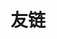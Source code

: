 ---
title: "友链"
links:
  - title: 抖音
    description: 记录美好生活
    website: https://www.douyin.com/user/MS4wLjABAAAA8WEPx2Z5i0-VpZdg0_7jZmWA-IcKQtAFnaC7YBcUZIk?from_tab_name=main
    image: douyin.png
  - title: 小红书
    description: 你的生活指南
    website: https://www.xiaohongshu.com/user/profile/63db4526000000002601115a
    image: xiaohongshu.png
  - title: B站
    description: 众所周知是一个用来学习的网站。
    website: https://space.bilibili.com/588031807
    image: bilibili.png
  - title: 快手
    description: 拥抱每一种生活
    website: https://www.kuaishou.com/profile/3x3bxzxu9d5urau
    image: github.png
  - title: GitHub
    description: 开源社区
    website: https://github.com/PengGeGe18/
    image: github.png
  - title: 微博
    description: 随时随地发现新鲜事
    website: https://weibo.com/u/2732442644
    image: github.png
  
menu:
    main: 
        weight: -50
        params:
            icon: link

comments: false
---